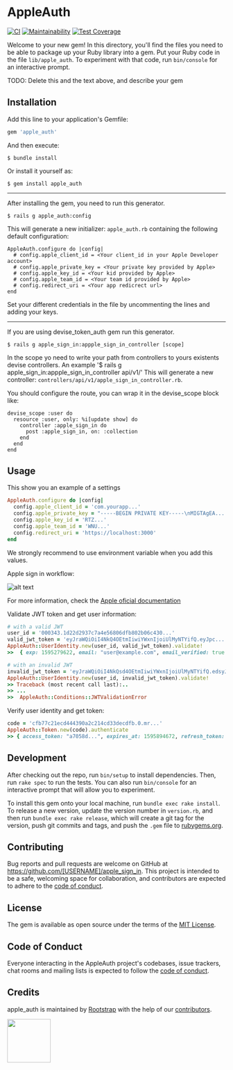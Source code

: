 # AppleAuth

[![CI](https://travis-ci.org/rootstrap/apple_sign_in.svg?branch=master)](https://travis-ci.org/rootstrap/apple_sign_in)
[![Maintainability](https://api.codeclimate.com/v1/badges/78453501221a76e3806e/maintainability)](https://codeclimate.com/github/rootstrap/apple_sign_in/maintainability)
[![Test Coverage](https://api.codeclimate.com/v1/badges/78453501221a76e3806e/test_coverage)](https://codeclimate.com/github/rootstrap/apple_sign_in/test_coverage)

Welcome to your new gem! In this directory, you'll find the files you need to be able to package up your Ruby library into a gem. Put your Ruby code in the file `lib/apple_auth`. To experiment with that code, run `bin/console` for an interactive prompt.

TODO: Delete this and the text above, and describe your gem

## Installation

Add this line to your application's Gemfile:

```ruby
gem 'apple_auth'
```

And then execute:

    $ bundle install

Or install it yourself as:

    $ gem install apple_auth

------------------

After installing the gem, you need to run this generator.

    $ rails g apple_auth:config

This will generate a new initializer: `apple_auth.rb` containing the following default configuration:
```
AppleAuth.configure do |config|
  # config.apple_client_id = <Your client_id in your Apple Developer account>
  # config.apple_private_key = <Your private key provided by Apple>
  # config.apple_key_id = <Your kid provided by Apple>
  # config.apple_team_id = <Your team id provided by Apple>
  # config.redirect_uri = <Your app redicrect url>
end
```
Set your different credentials in the file by uncommenting the lines and adding your keys.

------------------
If you are using devise_token_auth gem run this generator.

    $ rails g apple_sign_in:appple_sign_in_controller [scope]

In the scope yo need to write your path from controllers to yours existents devise controllers.
An example '$ rails g apple_sign_in:appple_sign_in_controller api/v1/'
This will generate a new controller: `controllers/api/v1/apple_sign_in_controller.rb`.

You should configure the route, you can wrap it in the devise_scope block like:
```
devise_scope :user do
  resource :user, only: %i[update show] do
    controller :apple_sign_in do
      post :apple_sign_in, on: :collection
    end
  end
end
```

## Usage

This show you an example of a settings

```ruby
AppleAuth.configure do |config|
  config.apple_client_id = 'com.yourapp...'
  config.apple_private_key = "-----BEGIN PRIVATE KEY-----\nMIGTAgEA....\n-----END PRIVATE KEY-----"
  config.apple_key_id = 'RTZ...'
  config.apple_team_id = 'WNU...'
  config.redirect_uri = 'https://localhost:3000'
end
```

We strongly recommend to use environment variable when you add this values.

Apple sign in workflow:

![alt text](https://docs-assets.developer.apple.com/published/360d59b776/rendered2x-1592224731.png)

For more information, check the [Apple oficial documentation](https://developer.apple.com/documentation/sign_in_with_apple/sign_in_with_apple_rest_api)

Validate JWT token and get user information:

```ruby
# with a valid JWT
user_id = '000343.1d22d2937c7a4e56806dfb802b06c430...'
valid_jwt_token = 'eyJraWQiOiI4NkQ4OEtmIiwiYWxnIjoiUlMyNTYifQ.eyJpc...'
AppleAuth::UserIdentity.new(user_id, valid_jwt_token).validate!
>>  { exp: 1595279622, email: "user@example.com", email_verified: true , ...}

# with an invalid JWT
invalid_jwt_token = 'eyJraWQiOiI4NkQsd4OEtmIiwiYWxnIjoiUlMyNTYifQ.edsyJpc...'
AppleAuth::UserIdentity.new(user_id, invalid_jwt_token).validate!
>> Traceback (most recent call last):..
>> ...
>>  AppleAuth::Conditions::JWTValidationError
```

Verify user identity and get token:

```ruby
code = 'cfb77c21ecd444390a2c214cd33decdfb.0.mr...'
AppleAuth::Token.new(code).authenticate
>> { access_token: "a7058d...", expires_at: 1595894672, refresh_token: "r8f1ce..." }
```

## Development

After checking out the repo, run `bin/setup` to install dependencies. Then, run `rake spec` to run the tests. You can also run `bin/console` for an interactive prompt that will allow you to experiment.

To install this gem onto your local machine, run `bundle exec rake install`. To release a new version, update the version number in `version.rb`, and then run `bundle exec rake release`, which will create a git tag for the version, push git commits and tags, and push the `.gem` file to [rubygems.org](https://rubygems.org).

## Contributing

Bug reports and pull requests are welcome on GitHub at https://github.com/[USERNAME]/apple_sign_in. This project is intended to be a safe, welcoming space for collaboration, and contributors are expected to adhere to the [code of conduct](https://github.com/[USERNAME]/apple_auth/blob/master/CODE_OF_CONDUCT.md).


## License

The gem is available as open source under the terms of the [MIT License](https://opensource.org/licenses/MIT).

## Code of Conduct

Everyone interacting in the AppleAuth project's codebases, issue trackers, chat rooms and mailing lists is expected to follow the [code of conduct](https://github.com/[USERNAME]/apple_auth/blob/master/CODE_OF_CONDUCT.md).

## Credits

apple_auth is maintained by [Rootstrap](http://www.rootstrap.com) with the help of our
[contributors](https://github.com/rootstrap/apple_sign_in/contributors).

[<img src="https://s3-us-west-1.amazonaws.com/rootstrap.com/img/rs.png" width="100"/>](http://www.rootstrap.com)
